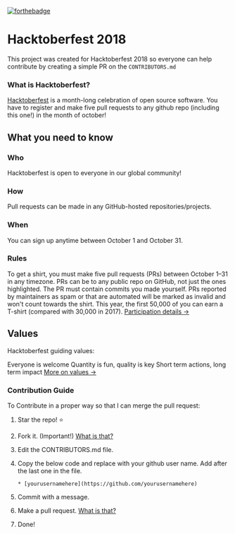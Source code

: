 [![forthebadge](https://forthebadge.com/images/badges/built-with-love.svg)](https://forthebadge.com)

# Hacktoberfest 2018
This project was created for Hacktoberfest 2018 so everyone can help contribute by creating a simple PR on the `CONTRIBUTORS.md`

### What is Hacktoberfest?

[Hacktoberfest](https://hacktoberfest.digitalocean.com/) is a month-long celebration of open source software. You have to register and make five pull requests to any github repo (including this one!) in the month of october!

## What you need to know

### Who
Hacktoberfest is open to everyone in our global community!

### How
Pull requests can be made in any GitHub-hosted repositories/projects.

### When
You can sign up anytime between October 1 and October 31.

### Rules
To get a shirt, you must make five pull requests (PRs) between October 1–31 in any timezone. PRs can be to any public repo on GitHub, not just the ones highlighted. The PR must contain commits you made yourself. PRs reported by maintainers as spam or that are automated will be marked as invalid and won't count towards the shirt. This year, the first 50,000 of you can earn a T-shirt (compared with 30,000 in 2017).
[Participation details →](https://hacktoberfest.digitalocean.com/details)

## Values
Hacktoberfest guiding values:

Everyone is welcome
Quantity is fun, quality is key
Short term actions, long term impact
[More on values →](https://hacktoberfest.digitalocean.com/details)

### Contribution Guide

To Contribute in a proper way so that I can merge the pull request:

1. Star the repo! :star:
2. Fork it. (Important!) [What is that?](https://help.github.com/articles/fork-a-repo/)
3. Edit the CONTRIBUTORS.md file.
4. Copy the below code and replace with your github user name. Add after the last one in the file.

    ```
   * [yourusernamehere](https://github.com/yourusernamehere)
    ```
5. Commit with a message.
6. Make a pull request. [What is that?](https://help.github.com/articles/creating-a-pull-request-from-a-fork/)
7. Done!
